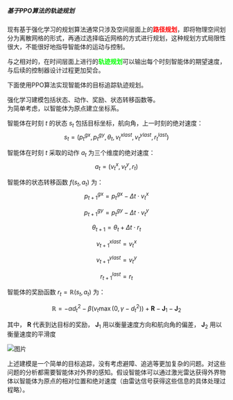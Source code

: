 ##### 基于PPO算法的轨迹规划
现有基于强化学习的规划算法通常只涉及空间层面上的<font color = 'red'>**路径规划**</font>，即将物理空间划分为离散网格的形式，再通过选择临近网格的方式进行规划，这种规划方式局限性很大，不能很好地指导智能体的运动与控制。

与之相对的，在时间层面上进行的<font color = 'lime'>**轨迹规划**</font>可以输出每个时刻智能体的期望速度，与后续的控制器设计过程更加契合。

下面使用PPO算法实现智能体的目标追踪轨迹规划。

强化学习建模包括状态、动作、奖励、状态转移函数等。  
为简单考虑，以智能体为原点建立坐标系。 

智能体在时刻 $t$ 的状态 $s_t$ 包括目标坐标，航向角，上一时刻的绝对速度： $$s_t=(p^{gx}_t,p^{gy}_t,\theta_t,v^{xlast}_t,v^{ylast}_t,r^{last}_t)$$ 


智能体在时刻 $t$ 采取的动作 $a_t$ 为三个维度的绝对速度： $$a_t=(v^x_t,v^y_t,r_t)$$   

智能体的状态转移函数 $f(s_t,a_t)$ 为： $$p^{gx}_{t+1}=p^{gx}_t-\Delta t \cdot v^x_t$$

$$p^{gy}_{t+1}=p^{gy}_t-\Delta t \cdot v^y_t$$

$$\theta_{t+1}=\theta_{t}+\Delta t \cdot r_t$$

$$v^{xlast}_{t+1}=v^{x}_t$$

$$v^{ylast}_{t+1}=v^{y}_t$$

$$r^{last}_{t+1}=r_t$$ 

智能体的奖励函数 $r_t = \mathbb{R}(s_t,a_t)$ 为：

$$\mathbb{R}=-\alpha d_t^2 -\beta\big(v_t \max(0,\gamma-d_t^2)\big) + \mathbf{R} - \mathbf{J}_1 - \mathbf{J}_2$$

其中， $\mathbf{R}$ 代表到达目标的奖励， $\mathbf{J}_1$ 用以衡量速度方向和航向角的偏差， $\mathbf{J}_2$ 用以衡量速度的平滑度


![图片]((https://github.com/JackWafson/trajectory-planning-with-PPO/blob/main/figure/figure1.svg))

上述建模是一个简单的目标追踪，没有考虑避障、追逃等更加复杂的问题。对这些问题的分析都需要智能体对外界的感知。假设智能体可以通过激光雷达获得外界物体以智能体为原点的相对位置和绝对速度（由雷达信号获得这些信息的具体处理过程略）。
